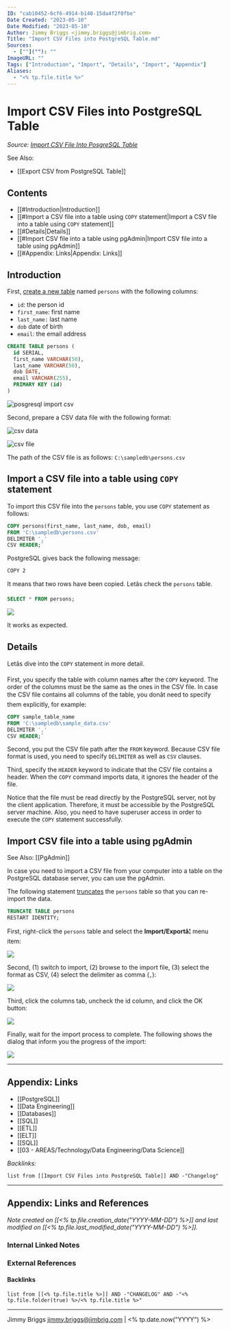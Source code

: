 ```yaml
---
ID: "cab10452-6cf6-4914-b140-15da4f2f0fbe"
Date Created: "2023-05-10"
Date Modified: "2023-05-10"
Author: Jimmy Briggs <jimmy.briggs@jimbrig.com>
Title: "Import CSV Files into PostgreSQL Table.md"
Sources: 
  - [""](""): ""
ImageURL: ""
Tags: ["Introduction", "Import", "Details", "Import", "Appendix"]
Aliases:
  - "<% tp.file.title %>"
---
```



# Import CSV Files into PostgreSQL Table

*Source: [Import CSV File Into PosgreSQL Table](https://www.postgresqltutorial.com/import-csv-file-into-posgresql-table/)*

See Also:
- [[Export CSV from PostgreSQL Table]]


## Contents

- [[#Introduction|Introduction]]
- [[#Import a CSV file into a table using `COPY` statement|Import a CSV file into a table using `COPY` statement]]
- [[#Details|Details]]
- [[#Import CSV file into a table using pgAdmin|Import CSV file into a table using pgAdmin]]
- [[#Appendix: Links|Appendix: Links]]


## Introduction

First, [create a new table](https://www.postgresqltutorial.com/postgresql-create-table/) named `persons` with the following columns:

-    `id`: the person id
-    `first_name`: first name
-    `last_name:` last name
-    `dob` date of birth
-    `email`: the email address

```SQL
CREATE TABLE persons (
  id SERIAL,
  first_name VARCHAR(50),
  last_name VARCHAR(50),
  dob DATE,
  email VARCHAR(255),
  PRIMARY KEY (id)
)
```

![posgresql import csv](https://www.postgresqltutorial.com/wp-content/uploads/2015/05/posgresql-import-csv.jpg)

Second, prepare a CSV data file with the following format:

![csv data](https://www.postgresqltutorial.com/wp-content/uploads/2015/05/csv-data.jpg)

![csv file](https://www.postgresqltutorial.com/wp-content/uploads/2015/05/csv-file.jpg)

The path of the CSV file is as follows: `C:\sampledb\persons.csv`

## Import a CSV file into a table using `COPY` statement

To import this CSV file into the `persons` table, you use `COPY` statement as follows:

```SQL
COPY persons(first_name, last_name, dob, email)
FROM 'C:\sampledb\persons.csv'
DELIMITER ','
CSV HEADER;`
```

PostgreSQL gives back the following message:

```shell
COPY 2
```

It means that two rows have been copied. Letâs check the `persons` table.

```SQL
SELECT * FROM persons;
```

![](https://www.postgresqltutorial.com/wp-content/uploads/2020/07/PostgreSQL-Import-CSV.png)

It works as expected.

## Details

Letâs dive into the `COPY` statement in more detail.

First, you specify the table with column names after the `COPY` keyword. The order of the columns must be the same as the ones in the CSV file. In case the CSV file contains all columns of the table, you donât need to specify them explicitly, for example:

```SQL
COPY sample_table_name
FROM 'C:\sampledb\sample_data.csv' 
DELIMITER ',' 
CSV HEADER;`
```

Second, you put the CSV file path after the `FROM` keyword. Because CSV file format is used, you need to specify `DELIMITER` as well as `CSV` clauses.

Third, specify the `HEADER` keyword to indicate that the CSV file contains a header. When the `COPY` command imports data, it ignores the header of the file.

Notice that the file must be read directly by the PostgreSQL server, not by the client application. Therefore, it must be accessible by the PostgreSQL server machine. Also, you need to have superuser access in order to execute the `COPY` statement successfully.

## Import CSV file into a table using pgAdmin 

See Also: [[PgAdmin]]


In case you need to import a CSV file from your computer into a table on the PostgreSQL database server, you can use the pgAdmin.

The following statement [truncates](https://www.postgresqltutorial.com/postgresql-truncate-table/) the `persons` table so that you can re-import the data.

```SQL
TRUNCATE TABLE persons 
RESTART IDENTITY;
```

First, right-click the `persons` table and select the **Import/Exportâ¦** menu item:

![](https://www.postgresqltutorial.com/wp-content/uploads/2020/07/PostgreSQL-Import-CSV-pgAdmin-Step-1.png)

Second, (1) switch to import, (2) browse to the import file, (3) select the format as CSV, (4) select the delimiter as comma (`,`):

![](https://www.postgresqltutorial.com/wp-content/uploads/2020/07/PostgreSQL-Import-CSV-pgAdmin-Step-2.png)

Third, click the columns tab, uncheck the id column, and click the OK button:

![](https://www.postgresqltutorial.com/wp-content/uploads/2020/07/PostgreSQL-Import-CSV-pgAdmin-Step-3.png)

Finally, wait for the import process to complete. The following shows the dialog that inform you the progress of the import:

![](https://www.postgresqltutorial.com/wp-content/uploads/2020/07/PostgreSQL-Import-CSV-pgAdmin-Step-4.png)

***

## Appendix: Links

- [[PostgreSQL]]
- [[Data Engineering]]
- [[Databases]]
- [[SQL]]
- [[ETL]]
- [[ELT]]
- [[SQL]]
- [[03 - AREAS/Technology/Data Engineering/Data Science]]

*Backlinks:*

```dataview
list from [[Import CSV Files into PostgreSQL Table]] AND -"Changelog"
```

***

## Appendix: Links and References

*Note created on [[<% tp.file.creation_date("YYYY-MM-DD") %>]] and last modified on [[<% tp.file.last_modified_date("YYYY-MM-DD") %>]].*

### Internal Linked Notes

### External References

#### Backlinks

```dataview
list from [[<% tp.file.title %>]] AND -"CHANGELOG" AND -"<% tp.file.folder(true) %>/<% tp.file.title %>"
```


***

Jimmy Briggs <jimmy.briggs@jimbrig.com> | <% tp.date.now("YYYY") %>